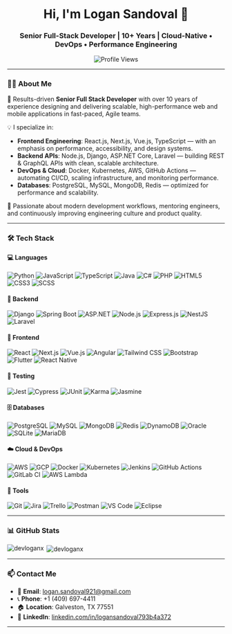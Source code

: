 <h1 align="center">Hi, I'm Logan Sandoval 👋</h1>
<h3 align="center">Senior Full-Stack Developer | 10+ Years | Cloud-Native • DevOps • Performance Engineering</h3>

<p align="center">
  <img src="https://komarev.com/ghpvc/?username=DevLoganX&label=Profile%20Views&color=0e75b6&style=flat" alt="Profile Views" />
</p>

---

### 👨‍💻 About Me

🎯 Results-driven **Senior Full Stack Developer** with over 10 years of experience designing and delivering scalable, high-performance web and mobile applications in fast-paced, Agile teams.

💡 I specialize in:
- **Frontend Engineering**: React.js, Next.js, Vue.js, TypeScript — with an emphasis on performance, accessibility, and design systems.
- **Backend APIs**: Node.js, Django, ASP.NET Core, Laravel — building REST & GraphQL APIs with clean, scalable architecture.
- **DevOps & Cloud**: Docker, Kubernetes, AWS, GitHub Actions — automating CI/CD, scaling infrastructure, and monitoring performance.
- **Databases**: PostgreSQL, MySQL, MongoDB, Redis — optimized for performance and scalability.

🤝 Passionate about modern development workflows, mentoring engineers, and continuously improving engineering culture and product quality.

---

### 🛠️ Tech Stack

#### 💻 Languages  
![Python](https://img.shields.io/badge/Python-3776AB?style=flat&logo=python&logoColor=white)
![JavaScript](https://img.shields.io/badge/JavaScript-F7DF1E?style=flat&logo=javascript&logoColor=black)
![TypeScript](https://img.shields.io/badge/TypeScript-3178C6?style=flat&logo=typescript&logoColor=white)
![Java](https://img.shields.io/badge/Java-ED8B00?style=flat&logo=java&logoColor=white)
![C#](https://img.shields.io/badge/C%23-239120?style=flat&logo=c-sharp&logoColor=white)
![PHP](https://img.shields.io/badge/PHP-777BB4?style=flat&logo=php&logoColor=white)
![HTML5](https://img.shields.io/badge/HTML5-E34F26?style=flat&logo=html5&logoColor=white)
![CSS3](https://img.shields.io/badge/CSS3-1572B6?style=flat&logo=css3&logoColor=white)
![SCSS](https://img.shields.io/badge/SCSS-CC6699?style=flat&logo=sass&logoColor=white)

#### 🧱 Backend  
![Django](https://img.shields.io/badge/Django-092E20?style=flat&logo=django&logoColor=white)
![Spring Boot](https://img.shields.io/badge/Spring%20Boot-6DB33F?style=flat&logo=spring-boot&logoColor=white)
![ASP.NET](https://img.shields.io/badge/ASP.NET-512BD4?style=flat&logo=dotnet&logoColor=white)
![Node.js](https://img.shields.io/badge/Node.js-339933?style=flat&logo=node.js&logoColor=white)
![Express.js](https://img.shields.io/badge/Express.js-000000?style=flat&logo=express&logoColor=white)
![NestJS](https://img.shields.io/badge/NestJS-E0234E?style=flat&logo=nestjs&logoColor=white)
![Laravel](https://img.shields.io/badge/Laravel-FF2D20?style=flat&logo=laravel&logoColor=white)

#### 🎨 Frontend  
![React](https://img.shields.io/badge/React-20232A?style=flat&logo=react&logoColor=61DAFB)
![Next.js](https://img.shields.io/badge/Next.js-000000?style=flat&logo=next.js&logoColor=white)
![Vue.js](https://img.shields.io/badge/Vue.js-4FC08D?style=flat&logo=vue.js&logoColor=white)
![Angular](https://img.shields.io/badge/Angular-DD0031?style=flat&logo=angular&logoColor=white)
![Tailwind CSS](https://img.shields.io/badge/Tailwind_CSS-38B2AC?style=flat&logo=tailwind-css&logoColor=white)
![Bootstrap](https://img.shields.io/badge/Bootstrap-7952B3?style=flat&logo=bootstrap&logoColor=white)
![Flutter](https://img.shields.io/badge/Flutter-02569B?style=flat&logo=flutter&logoColor=white)
![React Native](https://img.shields.io/badge/React_Native-20232A?style=flat&logo=react&logoColor=61DAFB)

#### 🧪 Testing  
![Jest](https://img.shields.io/badge/Jest-C21325?style=flat&logo=jest&logoColor=white)
![Cypress](https://img.shields.io/badge/Cypress-17202C?style=flat&logo=cypress&logoColor=white)
![JUnit](https://img.shields.io/badge/JUnit-25A162?style=flat&logo=junit5&logoColor=white)
![Karma](https://img.shields.io/badge/Karma-E96500?style=flat)
![Jasmine](https://img.shields.io/badge/Jasmine-8A4182?style=flat)

#### 🗄️ Databases  
![PostgreSQL](https://img.shields.io/badge/PostgreSQL-4169E1?style=flat&logo=postgresql&logoColor=white)
![MySQL](https://img.shields.io/badge/MySQL-4479A1?style=flat&logo=mysql&logoColor=white)
![MongoDB](https://img.shields.io/badge/MongoDB-47A248?style=flat&logo=mongodb&logoColor=white)
![Redis](https://img.shields.io/badge/Redis-DC382D?style=flat&logo=redis&logoColor=white)
![DynamoDB](https://img.shields.io/badge/DynamoDB-4053D6?style=flat&logo=amazon-dynamodb&logoColor=white)
![Oracle](https://img.shields.io/badge/Oracle-F80000?style=flat&logo=oracle&logoColor=white)
![SQLite](https://img.shields.io/badge/SQLite-003B57?style=flat&logo=sqlite&logoColor=white)
![MariaDB](https://img.shields.io/badge/MariaDB-003545?style=flat&logo=mariadb&logoColor=white)

#### ☁️ Cloud & DevOps  
![AWS](https://img.shields.io/badge/AWS-232F3E?style=flat&logo=amazon-aws&logoColor=white)
![GCP](https://img.shields.io/badge/GCP-4285F4?style=flat&logo=google-cloud&logoColor=white)
![Docker](https://img.shields.io/badge/Docker-2496ED?style=flat&logo=docker&logoColor=white)
![Kubernetes](https://img.shields.io/badge/Kubernetes-326CE5?style=flat&logo=kubernetes&logoColor=white)
![Jenkins](https://img.shields.io/badge/Jenkins-D24939?style=flat&logo=jenkins&logoColor=white)
![GitHub Actions](https://img.shields.io/badge/GitHub_Actions-2088FF?style=flat&logo=github-actions&logoColor=white)
![GitLab CI](https://img.shields.io/badge/GitLab_CI-FC6D26?style=flat&logo=gitlab&logoColor=white)
![AWS Lambda](https://img.shields.io/badge/AWS_Lambda-F90?style=flat&logo=aws-lambda&logoColor=white)

#### 🧰 Tools  
![Git](https://img.shields.io/badge/Git-F05032?style=flat&logo=git&logoColor=white)
![Jira](https://img.shields.io/badge/Jira-0052CC?style=flat&logo=jira&logoColor=white)
![Trello](https://img.shields.io/badge/Trello-0052CC?style=flat&logo=trello&logoColor=white)
![Postman](https://img.shields.io/badge/Postman-FF6C37?style=flat&logo=postman&logoColor=white)
![VS Code](https://img.shields.io/badge/VS_Code-007ACC?style=flat&logo=visual-studio-code&logoColor=white)
![Eclipse](https://img.shields.io/badge/Eclipse-2C2255?style=flat&logo=eclipse&logoColor=white)

---

### 📊 GitHub Stats

<p><img align="left" src="https://github-readme-stats.vercel.app/api/top-langs?username=devloganx&show_icons=true&locale=en&layout=compact" alt="devloganx" /></p>

<p>&nbsp;<img align="center" src="https://github-readme-stats.vercel.app/api?username=devloganx&show_icons=true&locale=en" alt="devloganx" /></p>



---

### 📫 Contact Me

- 📧 **Email**: [logan.sandoval921@gmail.com](mailto:logan.sandoval921@gmail.com)  
- 📞 **Phone**: +1 (409) 697-4411  
- 🏠 **Location**: Galveston, TX 77551  
- 🔗 **LinkedIn**: [linkedin.com/in/logansandoval793b4a372](https://linkedin.com/in/logansandoval793b4a372)  

---




